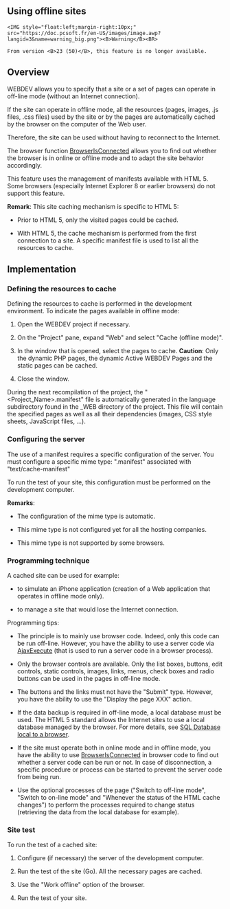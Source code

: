 
## Using offline sites
			

<DIV class="specObsolete">
	<IMG style="float:left;margin-right:10px;" src="https://doc.pcsoft.fr/en-US/images/image.awp?langid=3&name=warning_big.png"><B>Warning</B><BR>
	From version <B>23 (50)</B>, this feature is no longer available.
</DIV><a name="NOTE0_0"></a>


## Overview
<a name="overview_ELTTEXTE000153"></a>
WEBDEV allows you to specify that a site or a set of pages can operate in off-line mode (without an Internet connection). 

If the site can operate in offline mode, all the resources (pages, images, .js files, .css files) used by the site or by the pages are automatically cached by the browser on the computer of the Web user.

Therefore, the site can be used without having to reconnect to the Internet.

The browser function [BrowserIsConnected](../WDLang2/1000019392.md) allows you to find out whether the browser is in online or offline mode and to adapt the site behavior accordingly. 

This feature uses the management of manifests available with HTML 5. Some browsers (especially Internet Explorer 8 or earlier browsers) do not support this feature. 

**Remark**: This site caching mechanism is specific to HTML 5: 

- Prior to HTML 5, only the visited pages could be cached. 

- With HTML 5, the cache mechanism is performed from the first connection to a site. A specific manifest file is used to list all the resources to cache. 




<a name="NOTE0_1"></a>


## Implementation
<a name="implementation_ELTTEXTE000177"></a>


### Defining the resources to cache
<a name="defining_the_resources_cache_ELTPARAGRAPHE000032"></a>

Defining the resources to cache is performed in the development environment. To indicate the pages available in offline mode: 

1. Open the WEBDEV project if necessary. 

2. On the "Project" pane, expand "Web" and select "Cache (offline mode)".

3. In the window that is opened, select the pages to cache. 
	**Caution**: Only the dynamic PHP pages, the dynamic Active WEBDEV Pages and the static pages can be cached. 

4. Close the window. 




During the next recompilation of the project, the "&lt;Project_Name&gt;.manifest" file is automatically generated in the language subdirectory found in the _WEB directory of the project. This file will contain the specified pages as well as all their dependencies (images, CSS style sheets, JavaScript files, ...). 


### Configuring the server
<a name="configuring_the_server_ELTPARAGRAPHE000051"></a>

The use of a manifest requires a specific configuration of the server. You must configure a specific mime type:
 ".manifest" associated with "text/cache-manifest" 

To run the test of your site, this configuration must be performed on the development computer. 

**Remarks**: 

- The configuration of the mime type is automatic. 

- This mime type is not configured yet for all the hosting companies. 

- This mime type is not supported by some browsers. 







### Programming technique
<a name="programming_technique_ELTPARAGRAPHE000072"></a>

A cached site can be used for example: 

- to simulate an iPhone application (creation of a Web application that operates in offline mode only). 

- to manage a site that would lose the Internet connection. 




Programming tips: 

- The principle is to mainly use browser code. Indeed, only this code can be run off-line. However, you have the ability to use a server code via [AjaxExecute](../WDLang2/3055114.md) (that is used to run a server code in a browser process). 

- Only the browser controls are available. Only the list boxes, buttons, edit controls, static controls, images, links, menus, check boxes and radio buttons can be used in the pages in off-line mode. 

- The buttons and the links must not have the "Submit" type. However, you have the ability to use the "Display the page XXX" action. 

- If the data backup is required in off-line mode, a local database must be used. The HTML 5 standard allows the Internet sites to use a local database managed by the browser. For more details, see [SQL Database local to a browser](../WDLang4/9000119.md). 

- If the site must operate both in online mode and in offline mode, you have the ability to use [BrowserIsConnected](../WDLang2/1000019392.md) in browser code to find out whether a server code can be run or not. In case of disconnection, a specific procedure or process can be started to prevent the server code from being run. 

- Use the optional processes of the page ("Switch to off-line mode", "Switch to on-line mode" and "Whenever the status of the HTML cache changes") to perform the processes required to change status (retrieving the data from the local database for example). 







### Site test
<a name="site_test_ELTPARAGRAPHE000099"></a>

To run the test of a cached site: 

1. Configure (if necessary) the server of the development computer. 

2. Run the test of the site (Go). All the necessary pages are cached. 

3. Use the "Work offline" option of the browser. 

4. Run the test of your site. 





